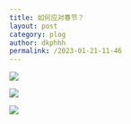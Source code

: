 ```yaml
---
title: 如何应对春节？
layout: post
category: plog
author: dkphhh
permalink: /2023-01-21-11-46
---
```


![](https://cdn.jsdelivr.net/gh/dkphhh/img/imgformessage/20230121114417.jpg)

![](https://cdn.jsdelivr.net/gh/dkphhh/img/imgformessage/20230121114410.jpg)

![](https://cdn.jsdelivr.net/gh/dkphhh/img/imgformessage/20230121114415.jpg)

